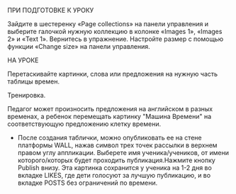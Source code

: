 ПРИ ПОДГОТОВКЕ К УРОКУ

Зайдите в шестеренку «Page collections» на панели управления и выберите галочкой нужную коллекцию в колонке «Images 1», «Images 2» и «Text 1». Вернитесь в упражнение. Настройте размер с помощью функции «Change size» на панели управления.

НА УРОКЕ

Перетаскивайте картинки, слова или предложения на нужную часть таблицы времен. 

Тренировка.

Педагог может произносить предложения на английском в разных временах, а ребенок перемещать картинку "Машина Времени" на соответствующую предложению клетку времени.

* После создания таблички, можно опубликовать ее на стене платформы WALL, нажав символ трех точек рассылки в верхнем правом углу аппликации. Выберете имя ученика/учеников, от имени которого/которых будет проходить публикация.Нажмите кнопку Publish внизу. Эта картинка сохранится у ученика на 1-2 дня во вкладке LIKES, где дети голосуют за лучшую публикацию, и во вкладке POSTS без ограничений по времени.
